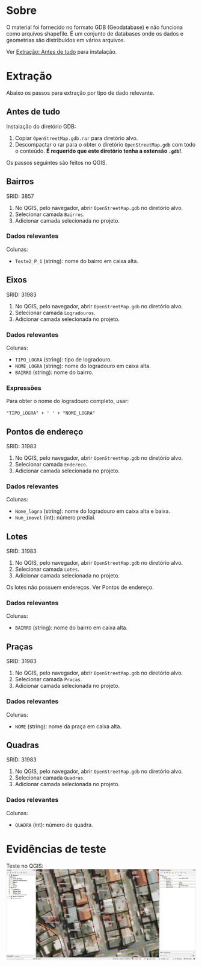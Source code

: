 # Sobre
O material foi fornecido no formato GDB (Geodatabase) e não funciona como arquivos shapefile. É um conjunto de databases onde os dados e geometrias são distribuídos em vários arquivos.

Ver [Extração: Antes de tudo](#antes-de-tudo) para instalação.

# Extração
Abaixo os passos para extração por tipo de dado relevante.

## Antes de tudo
Instalação do diretório GDB:
1. Copiar `OpenStreetMap.gdb.rar` para diretório alvo.
2. Descompactar o rar para o obter o diretório `OpenStreetMap.gdb` com todo o conteúdo. **É requerido que este diretório tenha a extensão `.gdb`!**.

Os passos seguintes são feitos no QGIS.

## Bairros
SRID: 3857
1. No QGIS, pelo navegador, abrir `OpenStreetMap.gdb` no diretório alvo.
2. Selecionar camada `Bairros`.
3. Adicionar camada selecionada no projeto.

### Dados relevantes
Colunas:
* `Teste2_P_1` (string): nome do bairro em caixa alta.

## Eixos
SRID: 31983
1. No QGIS, pelo navegador, abrir `OpenStreetMap.gdb` no diretório alvo.
2. Selecionar camada `Logradouros`.
3. Adicionar camada selecionada no projeto.

### Dados relevantes
Colunas:
* `TIPO_LOGRA` (string): tipo de logradouro.
* `NOME_LOGRA` (string): nome do logradouro em caixa alta.
* `BAIRRO` (string): nome do bairro.

### Expressões
Para obter o nome do logradouro completo, usar:

`"TIPO_LOGRA" + ' ' + "NOME_LOGRA"`

## Pontos de endereço
SRID: 31983
1. No QGIS, pelo navegador, abrir `OpenStreetMap.gdb` no diretório alvo.
2. Selecionar camada `Endereco`.
3. Adicionar camada selecionada no projeto.

### Dados relevantes
Colunas:
* `Nome_logra` (string): nome do logradouro em caixa alta e baixa.
* `Num_imovel` (int): número predial.

## Lotes
SRID: 31983
1. No QGIS, pelo navegador, abrir `OpenStreetMap.gdb` no diretório alvo.
2. Selecionar camada `Lotes`.
3. Adicionar camada selecionada no projeto.

Os lotes não possuem endereços. Ver Pontos de endereço.

### Dados relevantes
Colunas:
* `BAIRRO` (string): nome do bairro em caixa alta.

## Praças
SRID: 31983
1. No QGIS, pelo navegador, abrir `OpenStreetMap.gdb` no diretório alvo.
2. Selecionar camada `Pracas`.
3. Adicionar camada selecionada no projeto.

### Dados relevantes
Colunas:
* `NOME` (string): nome da praça em caixa alta.

## Quadras
SRID: 31983
1. No QGIS, pelo navegador, abrir `OpenStreetMap.gdb` no diretório alvo.
2. Selecionar camada `Quadras`.
3. Adicionar camada selecionada no projeto.

### Dados relevantes
Colunas:
* `QUADRA` (int): número de quadra.

# Evidências de teste
Teste no QGIS:
![](qgis.png)
